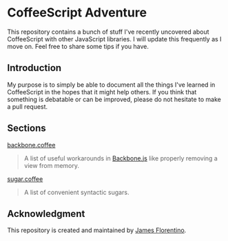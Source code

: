 # CoffeeScript Adventure

This repository contains a bunch of stuff I've recently uncovered about CoffeeScript with other JavaScript libraries. I will update this frequently as I move on. Feel free to share some tips if you have.

## Introduction

My purpose is to simply be able to document all the things I've learned in CoffeeScript in the hopes that it might help others. If you think that something is debatable or can be improved, please do not hesitate to make a pull request.

## Sections

[backbone.coffee](https://github.com/jamesflorentino/CoffeeScript-Adventure/blob/master/backbone.coffee)

> A list of useful workarounds in [Backbone.js](http://backbonejs.org) like properly removing a view from memory.

[sugar.coffee](https://github.com/jamesflorentino/CoffeeScript-Adventure/blob/master/sugar.coffee)

> A list of convenient syntactic sugars.

## Acknowledgment

This repository is created and maintained by [James Florentino](http://github.com/jamesflorentino).